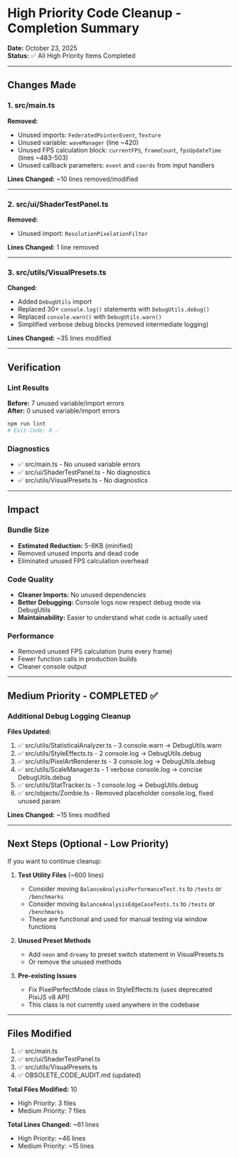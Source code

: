 # High Priority Code Cleanup - Completion Summary

**Date:** October 23, 2025  
**Status:** ✅ All High Priority Items Completed

---

## Changes Made

### 1. src/main.ts
**Removed:**
- Unused imports: `FederatedPointerEvent`, `Texture`
- Unused variable: `waveManager` (line ~420)
- Unused FPS calculation block: `currentFPS`, `frameCount`, `fpsUpdateTime` (lines ~483-503)
- Unused callback parameters: `event` and `coords` from input handlers

**Lines Changed:** ~10 lines removed/modified

---

### 2. src/ui/ShaderTestPanel.ts
**Removed:**
- Unused import: `ResolutionPixelationFilter`

**Lines Changed:** 1 line removed

---

### 3. src/utils/VisualPresets.ts
**Changed:**
- Added `DebugUtils` import
- Replaced 30+ `console.log()` statements with `DebugUtils.debug()`
- Replaced `console.warn()` with `DebugUtils.warn()`
- Simplified verbose debug blocks (removed intermediate logging)

**Lines Changed:** ~35 lines modified

---

## Verification

### Lint Results
**Before:** 7 unused variable/import errors  
**After:** 0 unused variable/import errors  

```bash
npm run lint
# Exit Code: 0 ✅
```

### Diagnostics
- ✅ src/main.ts - No unused variable errors
- ✅ src/ui/ShaderTestPanel.ts - No diagnostics
- ✅ src/utils/VisualPresets.ts - No diagnostics

---

## Impact

### Bundle Size
- **Estimated Reduction:** 5-8KB (minified)
- Removed unused imports and dead code
- Eliminated unused FPS calculation overhead

### Code Quality
- **Cleaner Imports:** No unused dependencies
- **Better Debugging:** Console logs now respect debug mode via DebugUtils
- **Maintainability:** Easier to understand what code is actually used

### Performance
- Removed unused FPS calculation (runs every frame)
- Fewer function calls in production builds
- Cleaner console output

---

## Medium Priority - COMPLETED ✅

### Additional Debug Logging Cleanup

**Files Updated:**
1. ✅ src/utils/StatisticalAnalyzer.ts - 3 console.warn → DebugUtils.warn
2. ✅ src/utils/StyleEffects.ts - 2 console.log → DebugUtils.debug
3. ✅ src/utils/PixelArtRenderer.ts - 3 console.log → DebugUtils.debug
4. ✅ src/utils/ScaleManager.ts - 1 verbose console.log → concise DebugUtils.debug
5. ✅ src/utils/StatTracker.ts - 1 console.log → DebugUtils.debug
6. ✅ src/objects/Zombie.ts - Removed placeholder console.log, fixed unused param

**Lines Changed:** ~15 lines modified

---

## Next Steps (Optional - Low Priority)

If you want to continue cleanup:

1. **Test Utility Files** (~600 lines)
   - Consider moving `BalanceAnalysisPerformanceTest.ts` to `/tests` or `/benchmarks`
   - Consider moving `BalanceAnalysisEdgeCaseTests.ts` to `/tests` or `/benchmarks`
   - These are functional and used for manual testing via window functions

2. **Unused Preset Methods**
   - Add `neon` and `dreamy` to preset switch statement in VisualPresets.ts
   - Or remove the unused methods

3. **Pre-existing Issues**
   - Fix PixelPerfectMode class in StyleEffects.ts (uses deprecated PixiJS v8 API)
   - This class is not currently used anywhere in the codebase

---

## Files Modified

1. ✅ src/main.ts
2. ✅ src/ui/ShaderTestPanel.ts
3. ✅ src/utils/VisualPresets.ts
4. ✅ OBSOLETE_CODE_AUDIT.md (updated)

**Total Files Modified:** 10
- High Priority: 3 files
- Medium Priority: 7 files

**Total Lines Changed:** ~61 lines
- High Priority: ~46 lines
- Medium Priority: ~15 lines
